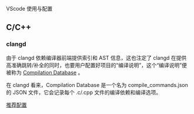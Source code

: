VScode 使用与配置

## C/C++

### clangd

由于 clangd 依赖编译器前端提供索引和 AST 信息，这也注定了 clangd 在提供高准确跳转/补全的同时，也要用户配置好项目的“编译说明”，这个“编译说明”便被称为 [Compilation Database](https://clang.llvm.org/docs/JSONCompilationDatabase.html) 。

在 clangd 看来，Compilation Database 是一个名为 compile_commands.json 的 JSON 文件，它会记录每个 .c/.cpp 文件的编译依赖和编译选项。

[推荐配置](./settings/clangd.json)